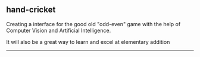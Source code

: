 ## hand-cricket

Creating a interface for the good old "odd-even" game with the help of Computer Vision and Artificial Intelligence.

It will also be a great way to learn and excel at elementary addition

***
